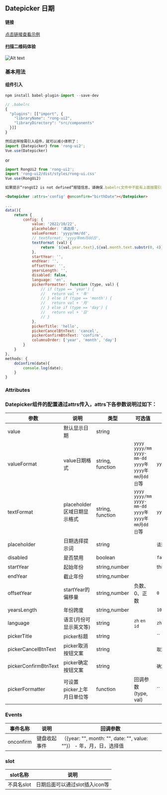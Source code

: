 ## Datepicker 日期

#### 链接

[点击链接查看示例](https://rong360.github.io/rong-ui2/demo/index.html#/) 

#### 扫描二维码体验

![Alt text](https://static.rong360.com/upload/png/52/2b/522b2db3748056c80e21fda4921c8123.png)


### 基本用法

#### 组件引入

```js
npm install babel-plugin-import --save-dev

// .babelrc
{
  "plugins": [["import", {
    "libraryName": "rong-ui2",
    "libraryDirectory": "src/components"
  }]]
}

然后这样按需引入组件，就可以减小体积了：
import {Datepicker} from 'rong-ui2';
Vue.use(Datepicker)
```
or
```js
import RongUi2 from 'rong-ui2';
import 'rong-ui2/dist/styles/rong-ui.css'
Vue.use(RongUi2)

如果提示“rongUI2 is not defined”报错信息，请确保.babelrc文件中不能有上面按需引入的配置
```

```html
<Datepicker :attrs='config' @onconfirm="birthDate"></Datepicker>
```

```js
...
data(){
	return {
		config: {
			value: '2022/10/22',
			placeholder: '请选择',
			valueFormat: 'yyyy/mm/dd',
			// textFormat: 'yyyy年mm月dd日',
			textFormat (val) {
				return `${val.year.text},${val.month.text.substr(0, 4)},${val.day.text}`
			},
			startYear: '',
			endYear: '',
			offsetYear: '',
			yearsLength: '',
			disabled: false,
			language: 'en',
			pickerFormatter: function (type, val) {
				// if (type == 'year') {
				//   return val + '年'
				// } else if (type == 'month') {
				//   return val + '月'
				// } else if (type == 'day') {
				//   return val + '日'
				// }
			},
			pickerTitle: 'hello',
			pickerCancelBtnText: 'cancel',
			pickerConfirmBtnText: 'confirm',
			columnsOrder: ['year', 'month', 'day']
		}
	}
},
methods: {
	doConfirm(date){
		console.log(date);
	}
}
```

### Attributes

### Datepicker组件的配置通过attrs传入，attrs下各参数说明过如下：

| 参数      | 说明    | 类型      | 可选值       | 默认值   |
|---------- |-------- |---------- |-------------  |-------- |
| value | 默认显示日期 | string | | |
| valueFormat | value日期格式 | string, function | `yyyy` `yyyy/mm` `yyyy-mm-dd` `yyyy年` `yyyy年mm月dd日`等 |  `yyyy/mm/dd` |
| textFormat | placeholder区域日期显示格式 | string, function | `yyyy` `yyyy/mm` `yyyy-mm-dd` `yyyy年` `yyyy年mm月dd日`等 |  `yyyy/mm/dd` |
| placeholder  | 日期选择提示词    | string   |  | `请选择日期` |
| disabled  | 是否禁用   | boolean   |  | `false` |
| startYear  | 起始年份    | string,number   |  |  this year |
| endYear  | 截止年份    | string,number   |  |  |
| offsetYear  | startYear的偏移量    | string,number   | 负数、0、正数 | `0` |
| yearsLength  | 年份跨度    | string,number   |  | `10` |
| language  | 语言(月份可显示英文等)    | string   | `zh` `en` `id` | `zh` |
| pickerTitle  | picker标题   | string   |  | `` |
| pickerCancelBtnText  | picker取消按钮文案   | string   |  | `取消` |
| pickerConfirmBtnText  | picker确定按钮文案   | string   |  | `确定` |
| pickerFormatter  | 可设置picker上年月日单位等   | function   | 回调参数(type, val) | `` |


### Events

| 事件名称      | 说明    | 回调参数      |
|---------- |-------- |---------- |
| onconfirm  | 键盘收起事件    | （{year: "", month: "", date: "", value: ""}） - 年，月，日，选择值 |

### slot
| slot名称      | 说明    | 
|---------- |-------- |
| 不具名slot  | 日期后面可以通过slot插入icon等    | 

